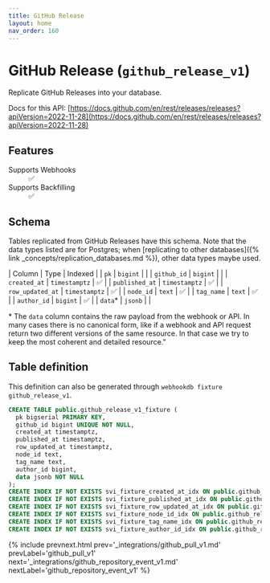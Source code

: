 ```yaml
---
title: GitHub Release
layout: home
nav_order: 160
---
```


# GitHub Release (`github_release_v1`)

Replicate GitHub Releases into your database.

Docs for this API: [https://docs.github.com/en/rest/releases/releases?apiVersion=2022-11-28](https://docs.github.com/en/rest/releases/releases?apiVersion=2022-11-28)

## Features

<dl>
<dt>Supports Webhooks</dt>
<dd>✅</dd>
<dt>Supports Backfilling</dt>
<dd>✅</dd>

</dl>

## Schema

Tables replicated from GitHub Releases have this schema.
Note that the data types listed are for Postgres;
when [replicating to other databases]({% link _concepts/replication_databases.md %}),
other data types maybe used.

| Column | Type | Indexed |
| `pk` | `bigint` |  |
| `github_id` | `bigint` |  |
| `created_at` | `timestamptz` | ✅ |
| `published_at` | `timestamptz` | ✅ |
| `row_updated_at` | `timestamptz` | ✅ |
| `node_id` | `text` | ✅ |
| `tag_name` | `text` | ✅ |
| `author_id` | `bigint` | ✅ |
| `data`* | `jsonb` |  |

<span class="fs-3">* The `data` column contains the raw payload from the webhook or API.
In many cases there is no canonical form, like if a webhook and API request return
two different versions of the same resource.
In that case we try to keep the most coherent and detailed resource."</span>

## Table definition

This definition can also be generated through `webhookdb fixture github_release_v1`.

```sql
CREATE TABLE public.github_release_v1_fixture (
  pk bigserial PRIMARY KEY,
  github_id bigint UNIQUE NOT NULL,
  created_at timestamptz,
  published_at timestamptz,
  row_updated_at timestamptz,
  node_id text,
  tag_name text,
  author_id bigint,
  data jsonb NOT NULL
);
CREATE INDEX IF NOT EXISTS svi_fixture_created_at_idx ON public.github_release_v1_fixture (created_at);
CREATE INDEX IF NOT EXISTS svi_fixture_published_at_idx ON public.github_release_v1_fixture (published_at);
CREATE INDEX IF NOT EXISTS svi_fixture_row_updated_at_idx ON public.github_release_v1_fixture (row_updated_at);
CREATE INDEX IF NOT EXISTS svi_fixture_node_id_idx ON public.github_release_v1_fixture (node_id);
CREATE INDEX IF NOT EXISTS svi_fixture_tag_name_idx ON public.github_release_v1_fixture (tag_name);
CREATE INDEX IF NOT EXISTS svi_fixture_author_id_idx ON public.github_release_v1_fixture (author_id);
```

{% include prevnext.html prev='_integrations/github_pull_v1.md' prevLabel='github_pull_v1' next='_integrations/github_repository_event_v1.md' nextLabel='github_repository_event_v1' %}
